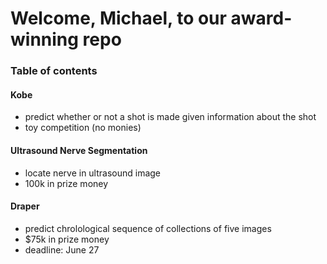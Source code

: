 # Welcome, Michael, to our award-winning repo #

### Table of contents ###
#### Kobe ####
* predict whether or not a shot is made given information about the shot
* toy competition (no monies)

#### Ultrasound Nerve Segmentation ####
* locate nerve in ultrasound image
* 100k in prize money

#### Draper ####
* predict chrolological sequence of collections of five images
* $75k in prize money
* deadline: June 27 
